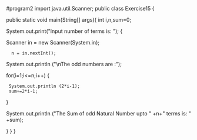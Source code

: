 #program2
import java.util.Scanner;
public class Exercise15 {

   public static void main(String[] args){
   int i,n,sum=0;

   System.out.print("Input number of terms is: ");
{

   Scanner in = new Scanner(System.in);
   
	  n = in.nextInt();
	  
  System.out.println ("\nThe odd numbers are :");
  
   for(i=1;i<=n;i++)
   {
   
     System.out.println (2*i-1);
     sum+=2*i-1;
     
   }
   
   System.out.println ("The Sum of odd Natural Number upto " +n+" terms is: " +sum);

}
}
}
